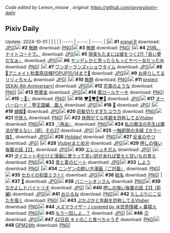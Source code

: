 *Code edited by Lemon_miaow , original: https://github.com/gxywy/pixiv-daily*
## Pixiv Daily 
Update: 2024-10-01
|      |      |      |
| :----: | :----: | :----: |
|![](https://pximg.lemonmiaow.xyz/c/240x480/img-master/img/2024/09/29/00/00/35/122857414_p0_master1200.jpg) **#1** [signal R](https://www.pixiv.net/artworks/122857414) download: [JPG](https://pximg.lemonmiaow.xyz/img-original/img/2024/09/29/00/00/35/122857414_p0.jpg)|![](https://pximg.lemonmiaow.xyz/c/240x480/img-master/img/2024/09/29/08/34/57/122866395_p0_master1200.jpg) **#2** [無題](https://www.pixiv.net/artworks/122866395) download: [PNG](https://pximg.lemonmiaow.xyz/img-original/img/2024/09/29/08/34/57/122866395_p0.png)|![](https://pximg.lemonmiaow.xyz/c/240x480/img-master/img/2024/09/29/00/28/42/122858699_p0_master1200.jpg) **#3** [無題](https://www.pixiv.net/artworks/122858699) download: [PNG](https://pximg.lemonmiaow.xyz/img-original/img/2024/09/29/00/28/42/122858699_p0.png)|
|![](https://pximg.lemonmiaow.xyz/c/240x480/img-master/img/2024/09/29/22/11/14/122887876_p0_master1200.jpg) **#4** [25時、ナイトコードで。](https://www.pixiv.net/artworks/122887876) download: [JPG](https://pximg.lemonmiaow.xyz/img-original/img/2024/09/29/22/11/14/122887876_p0.jpg)|![](https://pximg.lemonmiaow.xyz/c/240x480/img-master/img/2024/09/29/18/00/08/122879078_p0_master1200.jpg) **#5** [現実もたまには嘘をつく211「良い夢だなぁ」](https://www.pixiv.net/artworks/122879078) download: [JPG](https://pximg.lemonmiaow.xyz/img-original/img/2024/09/29/18/00/08/122879078_p0.jpg)|![](https://pximg.lemonmiaow.xyz/c/240x480/img-master/img/2024/09/30/00/01/10/122892239_p0_master1200.jpg) **#6** [ヤンデレかと思ったらもっとヤベー女だった㊻](https://www.pixiv.net/artworks/122892239) download: [PNG](https://pximg.lemonmiaow.xyz/img-original/img/2024/09/30/00/01/10/122892239_p0.png)|
|![](https://pximg.lemonmiaow.xyz/c/240x480/img-master/img/2024/09/29/16/46/48/122877065_p0_master1200.jpg) **#7** [ワンダーランズ×ショウタイム](https://www.pixiv.net/artworks/122877065) download: [JPG](https://pximg.lemonmiaow.xyz/img-original/img/2024/09/29/16/46/48/122877065_p0.jpg)|![](https://pximg.lemonmiaow.xyz/c/240x480/img-master/img/2024/09/29/00/15/08/122858198_p0_master1200.jpg) **#8** [🩵アニメイト秋葉原店様POPUP10/14まで🩷](https://www.pixiv.net/artworks/122858198) download: [JPG](https://pximg.lemonmiaow.xyz/img-original/img/2024/09/29/00/15/08/122858198_p0.jpg)|![](https://pximg.lemonmiaow.xyz/c/240x480/img-master/img/2024/09/29/00/07/15/122857915_p0_master1200.jpg) **#9** [お座りしてるリリィちゃん](https://www.pixiv.net/artworks/122857915) download: [JPG](https://pximg.lemonmiaow.xyz/img-original/img/2024/09/29/00/07/15/122857915_p0.jpg)|
|![](https://pximg.lemonmiaow.xyz/c/240x480/img-master/img/2024/09/29/02/22/09/122861683_p0_master1200.jpg) **#10** [無題](https://www.pixiv.net/artworks/122861683) download: [PNG](https://pximg.lemonmiaow.xyz/img-original/img/2024/09/29/02/22/09/122861683_p0.png)|![](https://pximg.lemonmiaow.xyz/c/240x480/img-master/img/2024/09/30/18/01/54/122910273_p0_master1200.jpg) **#11** [prpject SEKAI 4th Anniversary!](https://www.pixiv.net/artworks/122910273) download: [JPG](https://pximg.lemonmiaow.xyz/img-original/img/2024/09/30/18/01/54/122910273_p0.jpg)|![](https://pximg.lemonmiaow.xyz/c/240x480/img-master/img/2024/09/29/00/00/36/122857417_p0_master1200.jpg) **#12** [花束のような](https://www.pixiv.net/artworks/122857417) download: [PNG](https://pximg.lemonmiaow.xyz/img-original/img/2024/09/29/00/00/36/122857417_p0.png)|
|![](https://pximg.lemonmiaow.xyz/c/240x480/img-master/img/2024/09/29/20/25/59/122883880_p0_master1200.jpg) **#13** [懸賞金](https://www.pixiv.net/artworks/122883880) download: [JPG](https://pximg.lemonmiaow.xyz/img-original/img/2024/09/29/20/25/59/122883880_p0.jpg)|![](https://pximg.lemonmiaow.xyz/c/240x480/img-master/img/2024/09/29/20/30/04/122884024_p0_master1200.jpg) **#14** [栗ロールケーキ](https://www.pixiv.net/artworks/122884024) download: [PNG](https://pximg.lemonmiaow.xyz/img-original/img/2024/09/29/20/30/04/122884024_p0.png)|![](https://pximg.lemonmiaow.xyz/c/240x480/img-master/img/2024/09/29/08/22/24/122866192_p0_master1200.jpg) **#15** [✨👗✨](https://www.pixiv.net/artworks/122866192) download: [PNG](https://pximg.lemonmiaow.xyz/img-original/img/2024/09/29/08/22/24/122866192_p0.png)|
|![](https://pximg.lemonmiaow.xyz/c/240x480/img-master/img/2024/09/30/09/54/55/122902039_p0_master1200.jpg) **#16** [❤️‍🔥❤️‍🔥❤️‍🔥](https://www.pixiv.net/artworks/122902039) download: [JPG](https://pximg.lemonmiaow.xyz/img-original/img/2024/09/30/09/54/55/122902039_p0.jpg)|![](https://pximg.lemonmiaow.xyz/c/240x480/img-master/img/2024/09/30/00/00/26/122892093_p0_master1200.jpg) **#17** [オーバーロード：聖王国編　亜人](https://www.pixiv.net/artworks/122892093) download: [JPG](https://pximg.lemonmiaow.xyz/img-original/img/2024/09/30/00/00/26/122892093_p0.jpg)|![](https://pximg.lemonmiaow.xyz/c/240x480/img-master/img/2024/09/30/01/00/03/122894523_p0_master1200.jpg) **#18** [💫](https://www.pixiv.net/artworks/122894523) download: [JPG](https://pximg.lemonmiaow.xyz/img-original/img/2024/09/30/01/00/03/122894523_p0.jpg)|
|![](https://pximg.lemonmiaow.xyz/c/240x480/img-master/img/2024/09/29/13/44/03/122872592_p0_master1200.jpg) **#19** [蝴蝶🦋](https://www.pixiv.net/artworks/122872592) download: [JPG](https://pximg.lemonmiaow.xyz/img-original/img/2024/09/29/13/44/03/122872592_p0.jpg)|![](https://pximg.lemonmiaow.xyz/c/240x480/img-master/img/2024/09/29/00/00/16/122857310_p0_master1200.jpg) **#20** [前髪切りすぎたユウカ](https://www.pixiv.net/artworks/122857310) download: [PNG](https://pximg.lemonmiaow.xyz/img-original/img/2024/09/29/00/00/16/122857310_p0.png)|![](https://pximg.lemonmiaow.xyz/c/240x480/img-master/img/2024/09/29/12/59/53/122871619_p0_master1200.jpg) **#21** [守岸人](https://www.pixiv.net/artworks/122871619) download: [PNG](https://pximg.lemonmiaow.xyz/img-original/img/2024/09/29/12/59/53/122871619_p0.png)|
|![](https://pximg.lemonmiaow.xyz/c/240x480/img-master/img/2024/09/29/21/00/36/122885083_p0_master1200.jpg) **#22** [休憩がてら年齢を詐称してるVtuber](https://www.pixiv.net/artworks/122885083) download: [PNG](https://pximg.lemonmiaow.xyz/img-original/img/2024/09/29/21/00/36/122885083_p0.png)|![](https://pximg.lemonmiaow.xyz/c/240x480/img-master/img/2024/09/29/21/53/30/122887066_p0_master1200.jpg) **#23** [『再会』](https://www.pixiv.net/artworks/122887066) download: [PNG](https://pximg.lemonmiaow.xyz/img-original/img/2024/09/29/21/53/30/122887066_p0.png)|![](https://pximg.lemonmiaow.xyz/c/240x480/img-master/img/2024/09/30/08/34/41/122892349_p0_master1200.jpg) **#24** [私の魔法の先生は魔法が使えない（続）その27](https://www.pixiv.net/artworks/122892349) download: [JPG](https://pximg.lemonmiaow.xyz/img-original/img/2024/09/30/08/34/41/122892349_p0.jpg)|
|![](https://pximg.lemonmiaow.xyz/c/240x480/img-master/img/2024/09/29/00/02/07/122857624_p0_master1200.jpg) **#25** [一触即発の夫婦【カラー版】](https://www.pixiv.net/artworks/122857624) download: [JPG](https://pximg.lemonmiaow.xyz/img-original/img/2024/09/29/00/02/07/122857624_p0.jpg)|![](https://pximg.lemonmiaow.xyz/c/240x480/img-master/img/2024/09/29/01/04/08/122859914_p0_master1200.jpg) **#26** [Holiday!](https://www.pixiv.net/artworks/122859914) download: [PNG](https://pximg.lemonmiaow.xyz/img-original/img/2024/09/29/01/04/08/122859914_p0.png)|![](https://pximg.lemonmiaow.xyz/c/240x480/img-master/img/2024/09/29/22/09/37/122887805_p0_master1200.jpg) **#27** [反省のやつ](https://www.pixiv.net/artworks/122887805) download: [JPG](https://pximg.lemonmiaow.xyz/img-original/img/2024/09/29/22/09/37/122887805_p0.jpg)|
|![](https://pximg.lemonmiaow.xyz/c/240x480/img-master/img/2024/09/30/11/40/02/122903572_p0_master1200.jpg) **#28** [Vtuberまとめ⑳](https://www.pixiv.net/artworks/122903572) download: [JPG](https://pximg.lemonmiaow.xyz/img-original/img/2024/09/30/11/40/02/122903572_p0.jpg)|![](https://pximg.lemonmiaow.xyz/c/240x480/img-master/img/2024/09/29/00/01/53/122857601_p0_master1200.jpg) **#29** [押しの強い後輩の話【2】](https://www.pixiv.net/artworks/122857601) download: [JPG](https://pximg.lemonmiaow.xyz/img-original/img/2024/09/29/00/01/53/122857601_p0.jpg)|![](https://pximg.lemonmiaow.xyz/c/240x480/img-master/img/2024/09/29/13/57/57/122872901_p0_master1200.jpg) **#30** [エレシュキガル](https://www.pixiv.net/artworks/122872901) download: [JPG](https://pximg.lemonmiaow.xyz/img-original/img/2024/09/29/13/57/57/122872901_p0.jpg)|
|![](https://pximg.lemonmiaow.xyz/c/240x480/img-master/img/2024/09/29/19/19/06/122881640_p0_master1200.jpg) **#31** [ダイエット中だけど漫画に使うって言い訳があれば堂々と甘いもの食え](https://www.pixiv.net/artworks/122881640) download: [PNG](https://pximg.lemonmiaow.xyz/img-original/img/2024/09/29/19/19/06/122881640_p0.png)|![](https://pximg.lemonmiaow.xyz/c/240x480/img-master/img/2024/09/29/20/31/03/122884087_p0_master1200.jpg) **#32** [青と夏のビート](https://www.pixiv.net/artworks/122884087) download: [JPG](https://pximg.lemonmiaow.xyz/img-original/img/2024/09/29/20/31/03/122884087_p0.jpg)|![](https://pximg.lemonmiaow.xyz/c/240x480/img-master/img/2024/09/29/07/00/01/122865093_p0_master1200.jpg) **#33** [しよう](https://www.pixiv.net/artworks/122865093) download: [PNG](https://pximg.lemonmiaow.xyz/img-original/img/2024/09/29/07/00/01/122865093_p0.png)|
|![](https://pximg.lemonmiaow.xyz/c/240x480/img-master/img/2024/09/30/11/48/33/122903686_p0_master1200.jpg) **#34** [ニンゲンの飼い方漫画『ご対面』](https://www.pixiv.net/artworks/122903686) download: [PNG](https://pximg.lemonmiaow.xyz/img-original/img/2024/09/30/11/48/33/122903686_p0.png)|![](https://pximg.lemonmiaow.xyz/c/240x480/img-master/img/2024/09/30/00/06/22/122892647_p0_master1200.jpg) **#35** [セカイの初音ミク✌︎✌︎](https://www.pixiv.net/artworks/122892647) download: [JPG](https://pximg.lemonmiaow.xyz/img-original/img/2024/09/30/00/06/22/122892647_p0.jpg)|![](https://pximg.lemonmiaow.xyz/c/240x480/img-master/img/2024/09/29/00/00/06/122857244_p0_master1200.jpg) **#36** [絵名](https://www.pixiv.net/artworks/122857244) download: [PNG](https://pximg.lemonmiaow.xyz/img-original/img/2024/09/29/00/00/06/122857244_p0.png)|
|![](https://pximg.lemonmiaow.xyz/c/240x480/img-master/img/2024/09/29/00/50/14/122859467_p0_master1200.jpg) **#37** [🌙](https://www.pixiv.net/artworks/122859467) download: [JPG](https://pximg.lemonmiaow.xyz/img-original/img/2024/09/29/00/50/14/122859467_p0.jpg)|![](https://pximg.lemonmiaow.xyz/c/240x480/img-master/img/2024/09/29/00/02/15/122857634_p0_master1200.jpg) **#38** [バニーシオンさん](https://www.pixiv.net/artworks/122857634) download: [PNG](https://pximg.lemonmiaow.xyz/img-original/img/2024/09/29/00/02/15/122857634_p0.png)|![](https://pximg.lemonmiaow.xyz/c/240x480/img-master/img/2024/09/30/00/01/03/122892219_p0_master1200.jpg) **#39** [なかよしドバイトリオ](https://www.pixiv.net/artworks/122892219) download: [JPG](https://pximg.lemonmiaow.xyz/img-original/img/2024/09/30/00/01/03/122892219_p0.jpg)|
|![](https://pximg.lemonmiaow.xyz/c/240x480/img-master/img/2024/09/30/00/02/28/122892393_p0_master1200.jpg) **#40** [押しの強い後輩の話【3】(前編)](https://www.pixiv.net/artworks/122892393) download: [JPG](https://pximg.lemonmiaow.xyz/img-original/img/2024/09/30/00/02/28/122892393_p0.jpg)|![](https://pximg.lemonmiaow.xyz/c/240x480/img-master/img/2024/09/30/12/06/29/122904028_p0_master1200.jpg) **#41** [おひるね](https://www.pixiv.net/artworks/122904028) download: [PNG](https://pximg.lemonmiaow.xyz/img-original/img/2024/09/30/12/06/29/122904028_p0.png)|![](https://pximg.lemonmiaow.xyz/c/240x480/img-master/img/2024/09/29/00/05/16/122857812_p0_master1200.jpg) **#42** [久しぶりにこなたを描く](https://www.pixiv.net/artworks/122857812) download: [PNG](https://pximg.lemonmiaow.xyz/img-original/img/2024/09/29/00/05/16/122857812_p0.png)|
|![](https://pximg.lemonmiaow.xyz/c/240x480/img-master/img/2024/09/30/21/07/59/122915818_p0_master1200.jpg) **#43** [ぷかぷかと年齢を詐称してるVtuber](https://www.pixiv.net/artworks/122915818) download: [PNG](https://pximg.lemonmiaow.xyz/img-original/img/2024/09/30/21/07/59/122915818_p0.png)|![](https://pximg.lemonmiaow.xyz/c/240x480/img-master/img/2024/09/29/19/10/31/122881393_p0_master1200.jpg) **#44** [メズマライザー / covered by ヰ世界情緒 × 春猿火](https://www.pixiv.net/artworks/122881393) download: [PNG](https://pximg.lemonmiaow.xyz/img-original/img/2024/09/29/19/10/31/122881393_p0.png)|![](https://pximg.lemonmiaow.xyz/c/240x480/img-master/img/2024/09/29/11/16/42/122869283_p0_master1200.jpg) **#45** [もう一回しよ…？](https://www.pixiv.net/artworks/122869283) download: [JPG](https://pximg.lemonmiaow.xyz/img-original/img/2024/09/29/11/16/42/122869283_p0.jpg)|
|![](https://pximg.lemonmiaow.xyz/c/240x480/img-master/img/2024/09/29/13/08/27/122871837_p0_master1200.jpg) **#46** [:D](https://www.pixiv.net/artworks/122871837) download: [JPG](https://pximg.lemonmiaow.xyz/img-original/img/2024/09/29/13/08/27/122871837_p0.jpg)|![](https://pximg.lemonmiaow.xyz/c/240x480/img-master/img/2024/09/29/00/00/48/122857379_p0_master1200.jpg) **#47** [42日目 キミのこと食べちゃうぞ](https://www.pixiv.net/artworks/122857379) download: [PNG](https://pximg.lemonmiaow.xyz/img-original/img/2024/09/29/00/00/48/122857379_p0.png)|![](https://pximg.lemonmiaow.xyz/c/240x480/img-master/img/2024/09/29/12/44/59/122871313_p0_master1200.jpg) **#48** [GPM24th](https://www.pixiv.net/artworks/122871313) download: [PNG](https://pximg.lemonmiaow.xyz/img-original/img/2024/09/29/12/44/59/122871313_p0.png)|
